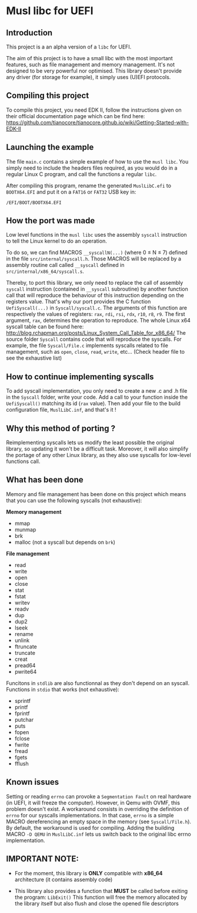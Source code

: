 # Musl libc for UEFI

## Introduction
This project is a an alpha version of a `libc` for UEFI. 

The aim of this project is to have a small libc with the most important features, such as file management and memory management. It's not designed to be very powerful nor optimised. This library doesn't provide any driver (for storage for example), it simply uses (U)EFI protocols.

## Compiling this project
To compile this project, you need EDK II, follow the instructions given on their official documentation page which can be find here: https://github.com/tianocore/tianocore.github.io/wiki/Getting-Started-with-EDK-II

## Launching the example

The file `main.c` contains a simple example of how to use the `musl libc`. You simply need to include the headers files required, as you would do in a regular Linux C program, and call the functions a regular `libc`.

After compiling this program, rename the generated `MuslLibC.efi` to `BOOTX64.EFI` and put it on a `FAT16` or `FAT32` USB key in:

`/EFI/BOOT/BOOTX64.EFI`

## How the port was made
Low level functions in the `musl libc` uses the assembly `syscall` instruction to tell the Linux kernel to do an operation. 

To do so, we can find MACROS `__syscallN(...)` (where 0 ≤ N ≤ 7) defined in the file `src/internal/syscall.h`. Those MACROS will be replaced by a assembly routine call called `__syscall` defined in `src/internal/x86_64/syscall.s`.

Thereby, to port this library, we only need to replace the call of assembly `syscall` instruction (contained in `__syscall` subroutine) by another function call that will reproduce the behaviour of this instruction depending on the registers value. That's why our port provides the C function `UefiSyscall(...)` in `Syscall/syscall.c`. The arguments of this function are respectively the values of registers: `rax`, `rdi`, `rsi`, `rdx`, `r10`, `r8`, `r9`. The first argument, `rax`, determines the operation to reproduce. The whole Linux x64 syscall table can be found here: http://blog.rchapman.org/posts/Linux_System_Call_Table_for_x86_64/
The source folder `Syscall` contains code that will reproduce the syscalls. For example, the file `Syscall/File.c` implements syscalls related to file management, such as `open`, `close`, `read`, `write`, etc... (Check header file to see the exhaustive list)

## How to continue implementing syscalls

To add syscall implementation, you only need to create a new .c and .h file in the `Syscall` folder, write your code. Add a call to your function inside the `UefiSyscall()` matching its id (`rax` value). Then add your file to the build configuration file, `MuslLibC.inf`, and that's it !

## Why this method of porting ?

Reimplementing syscalls lets us modify the least possible the original library, so updating it won't be a difficult task. Moreover, it will also simplify the portage of any other Linux library, as they also use syscalls for low-level functions call.

## What has been done

Memory and file management has been done on this project which means that you can use the following syscalls (not exhaustive):

**Memory management**

- mmap
- munmap
- brk
- malloc (not a syscall but depends on `brk`)

**File management**

- read
- write
- open
- close
- stat
- fstat
- writev
- readv
- dup
- dup2
- lseek
- rename
- unlink
- ftruncate
- truncate
- creat
- pread64
- pwrite64

Funcitons in `stdlib` are also functionnal as they don't depend on an syscall.
Functions in `stdio` that works (not exhaustive):
- sprintf
- printf
- fprintf
- putchar
- puts
- fopen
- fclose
- fwrite
- fread
- fgets
- fflush

## Known issues

Setting or reading `errno` can provoke a `Segmentation Fault` on real hardware (in UEFI, it will freeze the computer). However, in Qemu with OVMF, this problem doesn't exist. A workaround consists in overriding the definition of `errno` for our syscalls implementations. In that case, `errno` is a simple MACRO dereferencing an empty space in the memory (see `Syscall/File.h`).
By default, the workaround is used for compiling. Adding the building MACRO `-D QEMU` in `MuslLibC.inf` lets us switch back to the original libc errno implementation.

## IMPORTANT NOTE:
- For the moment, this library is **ONLY** compatible with **x86_64** architecture (it contains assembly code)

- This library also provides a function that **MUST** be called before exiting the program: `LibExit()`
This function will free the memory allocated by the library itself but also flush and close the opened file descriptors

